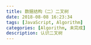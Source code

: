 ```yaml
---
title: 数据结构（二）二叉树
date: 2018-08-08 16:23:34
tags: [JavaScript, Algorithm]
categories: [Algorithm, 未完成]
description: 认识二叉树
---
```

